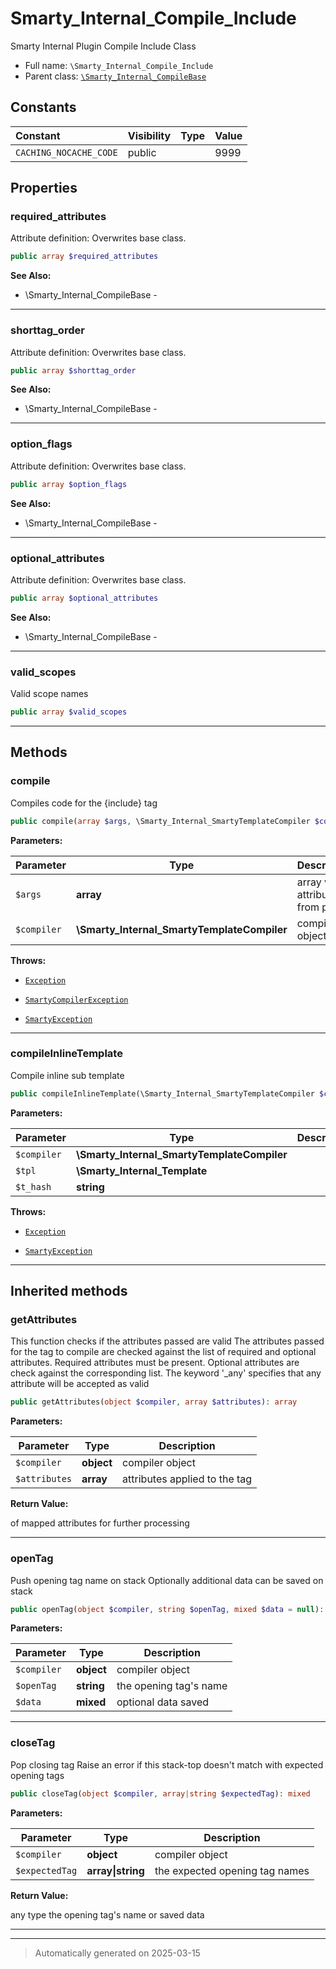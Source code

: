 
# Smarty_Internal_Compile_Include

Smarty Internal Plugin Compile Include Class



* Full name: `\Smarty_Internal_Compile_Include`
* Parent class: [`\Smarty_Internal_CompileBase`](./Smarty_Internal_CompileBase.md)


## Constants

| Constant | Visibility | Type | Value |
|:---------|:-----------|:-----|:------|
|`CACHING_NOCACHE_CODE`|public| |9999|

## Properties


### required_attributes

Attribute definition: Overwrites base class.

```php
public array $required_attributes
```





**See Also:**

* \Smarty_Internal_CompileBase - 

***

### shorttag_order

Attribute definition: Overwrites base class.

```php
public array $shorttag_order
```





**See Also:**

* \Smarty_Internal_CompileBase - 

***

### option_flags

Attribute definition: Overwrites base class.

```php
public array $option_flags
```





**See Also:**

* \Smarty_Internal_CompileBase - 

***

### optional_attributes

Attribute definition: Overwrites base class.

```php
public array $optional_attributes
```





**See Also:**

* \Smarty_Internal_CompileBase - 

***

### valid_scopes

Valid scope names

```php
public array $valid_scopes
```






***

## Methods


### compile

Compiles code for the {include} tag

```php
public compile(array $args, \Smarty_Internal_SmartyTemplateCompiler $compiler): string
```








**Parameters:**

| Parameter | Type | Description |
|-----------|------|-------------|
| `$args` | **array** | array with attributes from parser |
| `$compiler` | **\Smarty_Internal_SmartyTemplateCompiler** | compiler object |




**Throws:**

- [`Exception`](./Exception.md)

- [`SmartyCompilerException`](./SmartyCompilerException.md)

- [`SmartyException`](./SmartyException.md)



***

### compileInlineTemplate

Compile inline sub template

```php
public compileInlineTemplate(\Smarty_Internal_SmartyTemplateCompiler $compiler, \Smarty_Internal_Template $tpl, string $t_hash): bool
```








**Parameters:**

| Parameter | Type | Description |
|-----------|------|-------------|
| `$compiler` | **\Smarty_Internal_SmartyTemplateCompiler** |  |
| `$tpl` | **\Smarty_Internal_Template** |  |
| `$t_hash` | **string** |  |




**Throws:**

- [`Exception`](./Exception.md)

- [`SmartyException`](./SmartyException.md)



***


## Inherited methods


### getAttributes

This function checks if the attributes passed are valid
The attributes passed for the tag to compile are checked against the list of required and
optional attributes. Required attributes must be present. Optional attributes are check against
the corresponding list. The keyword '_any' specifies that any attribute will be accepted
as valid

```php
public getAttributes(object $compiler, array $attributes): array
```








**Parameters:**

| Parameter | Type | Description |
|-----------|------|-------------|
| `$compiler` | **object** | compiler object |
| `$attributes` | **array** | attributes applied to the tag |


**Return Value:**

of mapped attributes for further processing




***

### openTag

Push opening tag name on stack
Optionally additional data can be saved on stack

```php
public openTag(object $compiler, string $openTag, mixed $data = null): mixed
```








**Parameters:**

| Parameter | Type | Description |
|-----------|------|-------------|
| `$compiler` | **object** | compiler object |
| `$openTag` | **string** | the opening tag&#039;s name |
| `$data` | **mixed** | optional data saved |





***

### closeTag

Pop closing tag
Raise an error if this stack-top doesn't match with expected opening tags

```php
public closeTag(object $compiler, array|string $expectedTag): mixed
```








**Parameters:**

| Parameter | Type | Description |
|-----------|------|-------------|
| `$compiler` | **object** | compiler object |
| `$expectedTag` | **array&#124;string** | the expected opening tag names |


**Return Value:**

any type the opening tag's name or saved data




***


***
> Automatically generated on 2025-03-15
